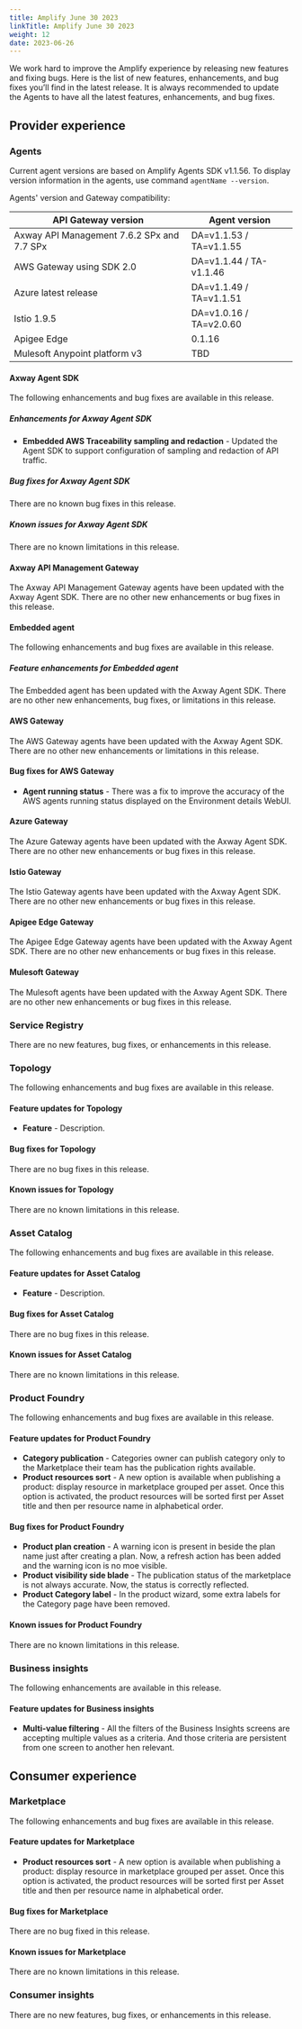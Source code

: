 ```yaml
---
title: Amplify June 30 2023
linkTitle: Amplify June 30 2023
weight: 12
date: 2023-06-26
---
```

We work hard to improve the Amplify experience by releasing new features and fixing bugs. Here is the list of new features, enhancements, and bug fixes you’ll find in the latest release. It is always recommended to update the Agents to have all the latest features, enhancements, and bug fixes.

## Provider experience

### Agents

Current agent versions are based on Amplify Agents SDK v1.1.56. To display version information in the agents, use command `agentName --version`.

Agents' version and Gateway compatibility:

| API Gateway version                        | Agent version           |
|--------------------------------------------|-------------------------|
| Axway API Management 7.6.2 SPx and 7.7 SPx | DA=v1.1.53 / TA=v1.1.55 |
| AWS Gateway using SDK 2.0                  | DA=v1.1.44 / TA-v1.1.46 |
| Azure latest release                       | DA=v1.1.49 / TA=v1.1.51 |
| Istio 1.9.5                                | DA=v1.0.16 / TA=v2.0.60 |
| Apigee Edge                                | 0.1.16                  |
| Mulesoft Anypoint platform v3              | TBD                     |

#### Axway Agent SDK

The following enhancements and bug fixes are available in this release.

##### Enhancements for Axway Agent SDK

* **Embedded AWS Traceability sampling and redaction** - Updated the Agent SDK to support configuration of sampling and redaction of API traffic.

##### Bug fixes for Axway Agent SDK

There are no known bug fixes in this release.

##### Known issues for Axway Agent SDK

There are no known limitations in this release.

#### Axway API Management Gateway

The Axway API Management Gateway agents have been updated with the Axway Agent SDK. There are no other new enhancements or bug fixes in this release.

#### Embedded agent

The following enhancements and bug fixes are available in this release.

##### Feature enhancements for Embedded agent

The Embedded agent has been updated with the Axway Agent SDK. There are no other new enhancements, bug fixes, or limitations in this release.

#### AWS Gateway

The AWS Gateway agents have been updated with the Axway Agent SDK. There are no other new enhancements or limitations in this release.

#### Bug fixes for AWS Gateway

* **Agent running status** - There was a fix to improve the accuracy of the AWS agents running status displayed on the Environment details WebUI.

#### Azure Gateway

The Azure Gateway agents have been updated with the Axway Agent SDK. There are no other new enhancements or bug fixes in this release.

#### Istio Gateway

The Istio Gateway agents have been updated with the Axway Agent SDK. There are no other new enhancements or bug fixes in this release.

#### Apigee Edge Gateway

The Apigee Edge Gateway agents have been updated with the Axway Agent SDK. There are no other new enhancements or bug fixes in this release.

#### Mulesoft Gateway

The Mulesoft agents have been updated with the Axway Agent SDK. There are no other new enhancements or bug fixes in this release.

### Service Registry

There are no new features, bug fixes, or enhancements in this release.

### Topology

The following enhancements and bug fixes are available in this release.

#### Feature updates for Topology

* **Feature** - Description.

#### Bug fixes for Topology

There are no bug fixes in this release.

#### Known issues for Topology

There are no known limitations in this release.

### Asset Catalog

The following enhancements and bug fixes are available in this release.

#### Feature updates for Asset Catalog

* **Feature** - Description.

#### Bug fixes for Asset Catalog

There are no bug fixes in this release.

#### Known issues for Asset Catalog

There are no known limitations in this release.

### Product Foundry

The following enhancements and bug fixes are available in this release.

#### Feature updates for Product Foundry

* **Category publication** - Categories owner can publish category only to the Marketplace their team has the publication rights available.
* **Product resources sort** -  A new option is available when publishing a product: display resource in marketplace grouped per asset. Once this option is activated, the product resources will be sorted first per Asset title and then per resource name in alphabetical order.

#### Bug fixes for Product Foundry

* **Product plan creation** - A warning icon is present in beside the plan name just after creating a plan. Now, a refresh action has been added and the warning icon is no moe visible.
* **Product visibility side blade** - The publication status of the marketplace is not always accurate. Now, the status is correctly reflected.
* **Product Category label** - In the product wizard, some extra labels for the Category page have been removed.

#### Known issues for Product Foundry

There are no known limitations in this release.

### Business insights

The following enhancements are available in this release.

#### Feature updates for Business insights

* **Multi-value filtering** - All the filters of the Business Insights screens are accepting multiple values as a criteria. And those criteria are persistent from one screen to another hen relevant.

## Consumer experience

### Marketplace

The following enhancements and bug fixes are available in this release.

#### Feature updates for Marketplace

* **Product resources sort** -  A new option is available when publishing a product: display resource in marketplace grouped per asset. Once this option is activated, the product resources will be sorted first per Asset title and then per resource name in alphabetical order.

#### Bug fixes for Marketplace

There are no bug fixed in this release.

#### Known issues for Marketplace

There are no known limitations in this release.

### Consumer insights

There are no new features, bug fixes, or enhancements in this release.
